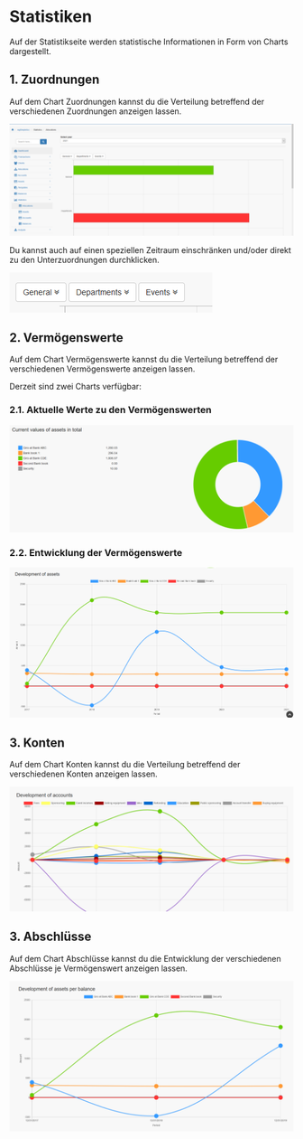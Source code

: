 # Statistiken

Auf der Statistikseite werden statistische Informationen in Form von Charts dargestellt.

## 1. Zuordnungen

Auf dem Chart Zuordnungen kannst du die Verteilung betreffend der verschiedenen Zuordnungen anzeigen lassen.

![Zuordnungen Chart 1](../../.gitbook/assets/statistics_all_1.png)

Du kannst auch auf einen speziellen Zeitraum einschränken und/oder direkt zu den Unterzuordnungen durchklicken.

![Zuordnungen Chart 2](../../.gitbook/assets/statistics_all_2.png)

## 2. Vermögenswerte

Auf dem Chart Vermögenswerte kannst du die Verteilung betreffend der verschiedenen Vermögenswerte anzeigen lassen.

Derzeit sind zwei Charts verfügbar:

### 2.1. Aktuelle Werte zu den Vermögenswerten

![Verm&#xF6;genswerte Chart 1](../../.gitbook/assets/statistics_as_1.png)

### 2.2. Entwicklung der Vermögenswerte

![Verm&#xF6;genswerte Chart 1](../../.gitbook/assets/statistics_as_2.png)

## 3. Konten

Auf dem Chart Konten kannst du die Verteilung betreffend der verschiedenen Konten anzeigen lassen.

![Konten Chart 1](../../.gitbook/assets/statistics_acc_1.png)

## 3. Abschlüsse

Auf dem Chart Abschlüsse kannst du die Entwicklung der verschiedenen Abschlüsse je Vermögenswert anzeigen lassen.

![Abschl&#xFC;sse Chart 1](../../.gitbook/assets/statistics_bal_1.png)

